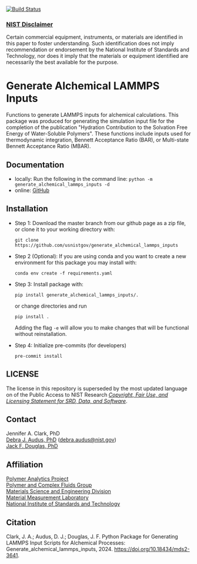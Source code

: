 <!--- GitHub Badges only --->
[![Build Status](https://github.com/usnistgov/generate_alchemical_lammps_inputs/workflows/CI/badge.svg)](https://github.com/usnistgov/generate_alchemical_lammps_inputs/actions?query=workflow%3ACI)

### [NIST Disclaimer][nist-disclaimer]

Certain commercial equipment, instruments, or materials are identified in this paper to foster understanding. Such identification does not imply recommendation or endorsement by the National Institute of Standards and Technology, nor does it imply that the materials or equipment identified are necessarily the best available for the purpose.

Generate Alchemical LAMMPS Inputs
==============================

Functions to generate LAMMPS inputs for alchemical calculations. This package was produced for generating the simulation input file for the completion of the publication "Hydration Contribution to the Solvation Free Energy of Water-Soluble Polymers". These functions include inputs used for thermodynamic integration, Bennett Acceptance Ratio (BAR), or Multi-state Bennett Acceptance Ratio (MBAR).

## Documentation

 - locally: Run the following in the command line: ``python -m generate_alchemical_lammps_inputs -d``
 - online: [GitHub][docs4nist]

## Installation

* Step 1: Download the master branch from our github page as a zip file, or clone it to your working directory with:

    ``git clone https://github.com/usnistgov/generate_alchemical_lammps_inputs``

* Step 2 (Optional): If you are using conda and you want to create a new environment for this package you may install with:

    ``conda env create -f requirements.yaml``

* Step 3: Install package with:

    ``pip install generate_alchemical_lammps_inputs/.``

    or change directories and run

    ``pip install .``

    Adding the flag ``-e`` will allow you to make changes that will be functional without reinstallation.

* Step 4: Initialize pre-commits (for developers)

    ``pre-commit install``

## LICENSE

The license in this repository is superseded by the most updated language
on of the Public Access to NIST Research [*Copyright, Fair Use, and Licensing Statement for SRD, Data, and Software*][nist-open].

## Contact

Jennifer A. Clark, PhD\
[Debra J. Audus, PhD][daudus] (debra.audus@nist.gov)\
[Jack F. Douglas, PhD][jdouglas]

## Affiliation
[Polymer Analytics Project][polyanal]\
[Polymer and Complex Fluids Group][group1]\
[Materials Science and Engineering Division][msed]\
[Material Measurement Laboratory][mml]\
[National Institute of Standards and Technology][nist]

## Citation

Clark, J. A.; Audus, D. J.; Douglas, J. F. Python Package for Generating LAMMPS Input Scripts for Alchemical Processes: Generate_alchemical_lammps_inputs, 2024. https://doi.org/10.18434/mds2-3641.

<!-- References -->

[18f-guide]: https://github.com/18F/open-source-guide/blob/18f-pages/pages/making-readmes-readable.md
[cornell-meta]: https://data.research.cornell.edu/content/readme
[gh-rob]: https://odiwiki.nist.gov/pub/ODI/GitHub/GHROB.pdf
[li-bsd]: https://opensource.org/licenses/bsd-license
[li-gpl]: https://opensource.org/licenses/gpl-license
[li-mit]: https://opensource.org/licenses/mit-license
[nist-disclaimer]: https://www.nist.gov/open/license
[nist-open]: https://www.nist.gov/open/license#software
[docs4nist]: https://www.nist.gov/docs4nist/
[daudus]: https://www.nist.gov/people/debra-audus
[jdouglas]: https://www.nist.gov/people/jack-f-douglas
[polyanal]: https://www.nist.gov/programs-projects/polymer-analytics
[group1]: https://www.nist.gov/mml/materials-science-and-engineering-division/polymers-and-complex-fluids-group
[msed]: https://www.nist.gov/mml/materials-science-and-engineering-division
[mml]: https://www.nist.gov/mml
[nist]: https://www.nist.gov
